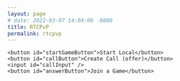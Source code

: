 ```yaml
---
layout: page
# date: 2022-03-07 14:04:06 -0800
title: RTCPvP
permalink: rtcpvp
---
```

<html>
<head>
    <script>
        let markers = {{ site.data.gad | jsonify}};
     </script>
     <script type="module" crossorigin src="/assets/js/rtcpvp_index.js"></script>
</head>
<body>
    <canvas id="canvas" width="500" height="500"></canvas>

    <button id="startGameButton">Start Local</button>
    <button id="callButton">Create Call (offer)</button>
    <input id="callInput" />
    <button id="answerButton">Join a Game</button>
  </body>

</html>